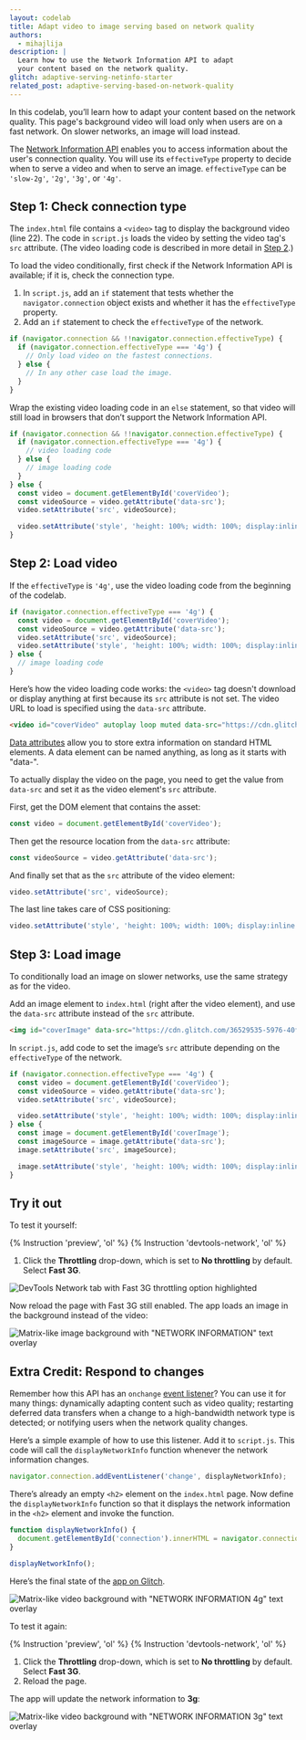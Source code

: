 ```yaml
---
layout: codelab
title: Adapt video to image serving based on network quality
authors:
  - mihajlija
description: |
  Learn how to use the Network Information API to adapt
  your content based on the network quality.
glitch: adaptive-serving-netinfo-starter
related_post: adaptive-serving-based-on-network-quality
---
```


In this codelab, you’ll learn how to adapt your content based on the network
quality. This page's background video will load only when users are on a fast
network. On slower networks, an image will load instead.

The
[Network Information API](https://developer.mozilla.org/en-US/docs/Web/API/NetworkInformation)
enables you to access information about the user's connection quality. You will
use its `effectiveType` property to decide when to serve a video and when to
serve an image. `effectiveType` can be `'slow-2g'`, `'2g'`, `'3g'`, or `'4g'`.

## Step 1: Check connection type

The `index.html` file contains a `<video>` tag to display the background video (line 22). The code in `script.js` loads the video by setting the video tag's `src` attribute. (The video loading code is described in more detail in [Step 2](/codelab-adapt-video-to-image-serving-based-on-network-quality#step-2:-load-video).)

To load the video conditionally, first check if the Network Information API is available; if it is, check the connection type.

1. In `script.js`, add an `if` statement that tests whether the `navigator.connection` object exists and whether it has the `effectiveType` property.
2. Add an `if` statement to check the `effectiveType` of the network. 

```js
if (navigator.connection && !!navigator.connection.effectiveType) {
  if (navigator.connection.effectiveType === '4g') {
    // Only load video on the fastest connections.
  } else {
    // In any other case load the image.
  }
}
```

Wrap the existing video loading code in an `else` statement, so that video will
still load in browsers that don’t support the Network Information API.

```js
if (navigator.connection && !!navigator.connection.effectiveType) {
  if (navigator.connection.effectiveType === '4g') {
    // video loading code
  } else {
    // image loading code
  }
} else {
  const video = document.getElementById('coverVideo');
  const videoSource = video.getAttribute('data-src');
  video.setAttribute('src', videoSource);

  video.setAttribute('style', 'height: 100%; width: 100%; display:inline');
}
```

## Step 2: Load video

If the `effectiveType` is `'4g'`, use the video loading code from the
beginning of the codelab.

```js
if (navigator.connection.effectiveType === '4g') {
  const video = document.getElementById('coverVideo');
  const videoSource = video.getAttribute('data-src');
  video.setAttribute('src', videoSource);
  video.setAttribute('style', 'height: 100%; width: 100%; display:inline');
} else {
  // image loading code
}
```

Here’s how the video loading code works: the `<video>` tag doesn't download or display anything at first because its `src` attribute is not set. The video URL to load is specified using the `data-src` attribute.

```html
<video id="coverVideo" autoplay loop muted data-src="https://cdn.glitch.com/b6491350-b058-4eb6-aa6c-55c93122073e%2FMatrix%2C%20Console%2C%20Hacking%2C%20Code.mp4?1551464245607"></video>
```

[Data attributes](https://developer.mozilla.org/en-US/docs/Learn/HTML/Howto/Use_data_attributes) allow you to store extra information on standard HTML elements. A data element can be named anything, as long as it starts with "data-".

To actually display the video on the page, you need to get the value from `data-src` and set it as the video element's `src` attribute.

First, get the DOM element that contains the asset:

```js
const video = document.getElementById('coverVideo');
```

Then get the resource location from the `data-src` attribute:

```js
const videoSource = video.getAttribute('data-src');
```

And finally set that as the `src` attribute of the video element:

```js
video.setAttribute('src', videoSource);
```

The last line takes care of CSS positioning:

```js
video.setAttribute('style', 'height: 100%; width: 100%; display:inline');
```

## Step 3: Load image

To conditionally load an image on slower networks, use the same strategy as for
the video.

Add an image element to `index.html` (right after the video element), and use
the `data-src` attribute instead of the `src` attribute.

```html
<img id="coverImage" data-src="https://cdn.glitch.com/36529535-5976-40f8-979b-40c898b86bd0%2F36529535-5976-40f8-979b-40c898b86bd0_1_Sn80dgiwpMjBVrqjfiDbnA.jpg?1553003835358" />
```

In `script.js`, add code to set the image’s `src` attribute depending on the
`effectiveType` of the network.

```js
if (navigator.connection.effectiveType === '4g') {
  const video = document.getElementById('coverVideo');
  const videoSource = video.getAttribute('data-src');
  video.setAttribute('src', videoSource);

  video.setAttribute('style', 'height: 100%; width: 100%; display:inline');
} else {
  const image = document.getElementById('coverImage');
  const imageSource = image.getAttribute('data-src');
  image.setAttribute('src', imageSource);

  image.setAttribute('style', 'height: 100%; width: 100%; display:inline');
}
```

## Try it out

To test it yourself:

{% Instruction 'preview', 'ol' %}
{% Instruction 'devtools-network', 'ol' %}
1. Click the **Throttling** drop-down, which is set to **No throttling** by default. Select **Fast 3G**.

<img class="w-screenshot" src="./devtools_network_throttling.png" alt='DevTools Network tab with Fast 3G throttling option highlighted'>

Now reload the page with Fast 3G still enabled. The app loads an image in the background instead of the video:

<img class="w-screenshot" src="./netinfo_app_image.png" alt='Matrix-like image background with "NETWORK INFORMATION" text overlay'>

## Extra Credit: Respond to changes

Remember how this API has an `onchange`
[event listener](/adaptive-serving-based-on-network-quality#how-it-works)?
You can use it for many things: dynamically adapting content such as video quality; restarting deferred data transfers when a change to a high-bandwidth network type is detected; or notifying users when the network quality changes.

Here’s a simple example of how to use this listener. Add it to `script.js`. This
code will call the `displayNetworkInfo` function whenever the network
information changes.

```js
navigator.connection.addEventListener('change', displayNetworkInfo);
```

There’s already an empty `<h2>` element on the `index.html` page. Now define the
`displayNetworkInfo` function so that it displays the network information in the
`<h2>` element and invoke the function.

```js
function displayNetworkInfo() {
  document.getElementById('connection').innerHTML = navigator.connection.effectiveType;
}

displayNetworkInfo();
```

Here’s the final state of the [app on Glitch](https://glitch.com/~adaptive-serving-netinfo).

<img class="w-screenshot" src="./netinfo_app_video_background.png" alt='Matrix-like video background with "NETWORK INFORMATION 4g" text overlay'>

To test it again:

{% Instruction 'preview', 'ol' %}
{% Instruction 'devtools-network', 'ol' %}
1. Click the **Throttling** drop-down, which is set to **No throttling** by default. Select **Fast 3G**.
1. Reload the page.

The app will update the network information to **3g**:

<img class="w-screenshot" src="./netinfo_app_3g.png" alt='Matrix-like video background with "NETWORK INFORMATION 3g" text overlay'>
